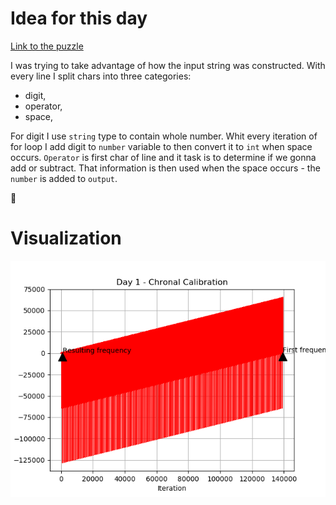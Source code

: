 # Idea for this day

[Link to the puzzle][1]

I was trying to take advantage of how the input string was constructed. With every line I split chars into three categories:

* digit,
* operator,
* space,

For digit I use `string` type to contain whole number. Whit every iteration of for loop I add digit to `number` variable to then convert it to `int` when space occurs. `Operator` is first char of line and it task is to determine if we gonna add or subtract. That information is then used when the space occurs - the `number` is added to `output`.

:gift:

# Visualization

![alt text][2]

[1]: https://adventofcode.com/2018/day/1
[2]: https://raw.githubusercontent.com/Torak28/AdventOfCode2018/master/Day%201/day1.png
